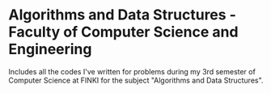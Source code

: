 # Algorithms and Data Structures - Faculty of Computer Science and Engineering
Includes all the codes I've written for problems during my 3rd semester of Computer Science at FINKI for the subject "Algorithms and Data Structures".
